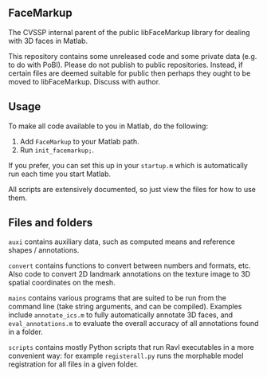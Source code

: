FaceMarkup
----------
The CVSSP internal parent of the public libFaceMarkup library for dealing with
3D faces in Matlab.

This repository contains some unreleased code and some private data (e.g. to do
with PoBI). Please do not publish to public repositories. Instead, if certain
files are deemed suitable for public then perhaps they ought to be moved to
libFaceMarkup. Discuss with author.


## Usage

To make all code available to you in Matlab, do the following:

1. Add `FaceMarkup` to your Matlab path.
2. Run `init_facemarkup;`.

If you prefer, you can set this up in your `startup.m` which is automatically
run each time you start Matlab.

All scripts are extensively documented, so just view the files for how to use
them.


## Files and folders

`auxi` contains auxiliary data, such as computed means and reference shapes /
annotations.

`convert` contains functions to convert between numbers and formats, etc. Also
code to convert 2D landmark annotations on the texture image to 3D spatial
coordinates on the mesh.

`mains` contains various programs that are suited to be run from the command
line (take string arguments, and can be compiled). Examples include
`annotate_ics.m` to fully automatically annotate 3D faces, and
`eval_annotations.m` to evaluate the overall accuracy of all annotations found
in a folder.

`scripts` contains mostly Python scripts that run Ravl executables in a more
convenient way: for example `registerall.py` runs the morphable model
registration for all files in a given folder.

